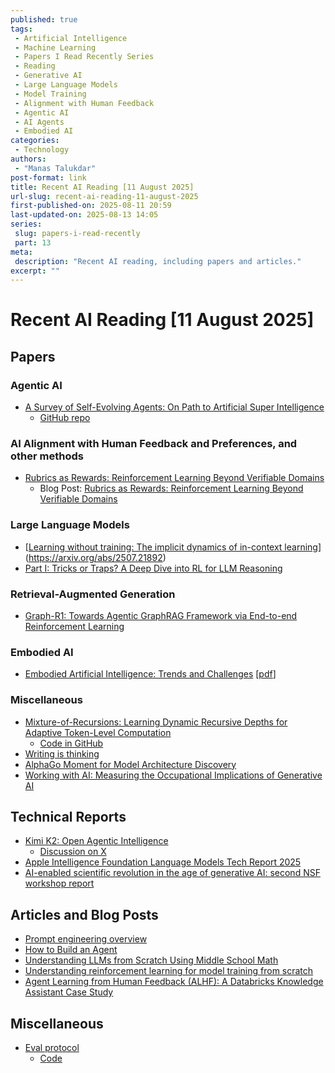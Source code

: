```yaml
---
published: true
tags:
 - Artificial Intelligence
 - Machine Learning
 - Papers I Read Recently Series
 - Reading
 - Generative AI
 - Large Language Models
 - Model Training
 - Alignment with Human Feedback
 - Agentic AI
 - AI Agents
 - Embodied AI
categories:
 - Technology
authors:
 - "Manas Talukdar"
post-format: link
title: Recent AI Reading [11 August 2025]
url-slug: recent-ai-reading-11-august-2025
first-published-on: 2025-08-11 20:59
last-updated-on: 2025-08-13 14:05
series:
 slug: papers-i-read-recently
 part: 13
meta:
 description: "Recent AI reading, including papers and articles."
excerpt: ""
---
```


# Recent AI Reading [11 August 2025]

## Papers

### Agentic AI

- [A Survey of Self-Evolving Agents: On Path to Artificial Super Intelligence](https://arxiv.org/abs/2507.21046)
  - [GitHub repo](https://github.com/CharlesQ9/Self-Evolving-Agents)

### AI Alignment with Human Feedback and Preferences, and other methods

- [Rubrics as Rewards: Reinforcement Learning Beyond Verifiable Domains](https://arxiv.org/abs/2507.17746)
  - Blog Post: [Rubrics as Rewards: Reinforcement Learning Beyond Verifiable Domains](https://scale.com/research/rubrics_as_rewards)

### Large Language Models

- [[Learning without training: The implicit dynamics of in-context learning](https://arxiv.org/abs/2507.16003)](https://arxiv.org/abs/2507.21892)
- [Part I: Tricks or Traps? A Deep Dive into RL for LLM Reasoning](https://arxiv.org/abs/2508.08221)

### Retrieval-Augmented Generation

- [Graph-R1: Towards Agentic GraphRAG Framework via End-to-end Reinforcement Learning](https://arxiv.org/abs/2507.21892)

### Embodied AI

- [Embodied Artificial Intelligence: Trends and Challenges](https://link.springer.com/chapter/10.1007/978-3-540-27833-7_1) [[pdf](https://people.csail.mit.edu/iida/papers/PfeiferIidaEAIDags.pdf)]

### Miscellaneous

- [Mixture-of-Recursions: Learning Dynamic Recursive Depths for Adaptive Token-Level Computation](https://arxiv.org/abs/2507.10524)
  - [Code in GitHub](https://github.com/raymin0223/mixture_of_recursions)
- [Writing is thinking](https://www.nature.com/articles/s44222-025-00323-4)
- [AlphaGo Moment for Model Architecture Discovery](https://arxiv.org/abs/2507.18074)
- [Working with AI: Measuring the Occupational Implications of Generative AI](https://arxiv.org/abs/2507.07935)

## Technical Reports

- [Kimi K2: Open Agentic Intelligence](https://github.com/MoonshotAI/Kimi-K2/blob/main/tech_report.pdf)
  - [Discussion on X](https://x.com/nrehiew_/status/1947420382312730706)
- [Apple Intelligence Foundation Language Models Tech Report 2025](https://machinelearning.apple.com/research/apple-foundation-models-tech-report-2025)
- [AI-enabled scientific revolution in the age of generative AI: second NSF workshop report](https://www.nature.com/articles/s44387-025-00018-6)

## Articles and Blog Posts

- [Prompt engineering overview](https://docs.anthropic.com/en/docs/build-with-claude/prompt-engineering/overview)
- [How to Build an Agent](https://ampcode.com/how-to-build-an-agent)
- [Understanding LLMs from Scratch Using Middle School Math](https://medium.com/data-science/understanding-llms-from-scratch-using-middle-school-math-e602d27ec876)
- [Understanding reinforcement learning for model training from scratch](https://medium.com/data-science-collective/understanding-reinforcement-learning-for-model-training-from-scratch-8bffe8d87a07)
- [Agent Learning from Human Feedback (ALHF): A Databricks Knowledge Assistant Case Study](https://www.databricks.com/blog/agent-learning-human-feedback-alhf-databricks-knowledge-assistant-case-study)

## Miscellaneous

- [Eval protocol](https://evalprotocol.io/)
  - [Code](https://github.com/eval-protocol/eval-protocol)
